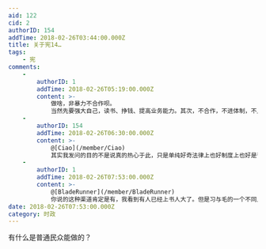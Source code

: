 ```yaml
---
aid: 122
cid: 2
authorID: 154
addTime: 2018-02-26T03:44:00.000Z
title: 关于宪14…
tags:
    - 宪
comments:
    -
        authorID: 1
        addTime: 2018-02-26T05:19:00.000Z
        content: >-
            做啥，非暴力不合作呗。
            当然先要强大自己，读书、挣钱、提高业务能力。其次，不合作，不进体制，不入党，不唱赞歌。最后，结交三五挚友，互相学习，互相勉励，互相提高。
    -
        authorID: 154
        addTime: 2018-02-26T06:30:00.000Z
        content: >-
            @[Ciao](/member/Ciao)
            其实我发问的目的不是说真的热心于此，只是单纯好奇法律上也好制度上也好是否真的放任这种情况发展，以及制度以外能产生怎样的阻力
    -
        authorID: 1
        addTime: 2018-02-26T07:53:00.000Z
        content: >-
            @[BladeRunner](/member/BladeRunner)
            你说的这种渠道肯定是有，我看到有人已经上书人大了。但是习与毛的一个不同点在于，习是依赖制度化的，他是扶持官僚制的，所以习会说尊重宪法之类的话，会让双规这种党内不规范手段正式化。习在很多方面是力求名正言顺的。因此，我觉得这些渠道是没有任何效果的。
date: 2018-02-26T07:53:00.000Z
category: 时政
---
```


有什么是普通民众能做的？
